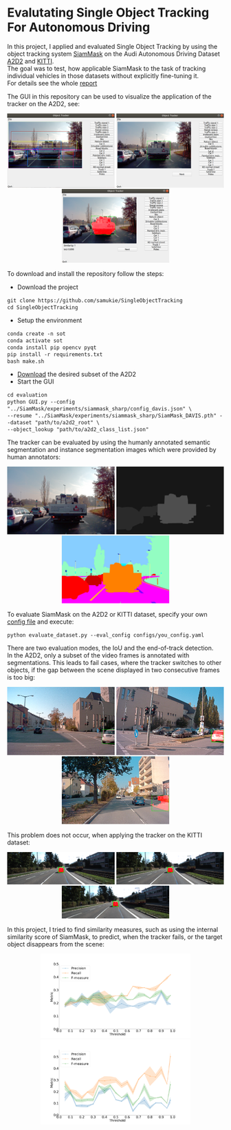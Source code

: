 # Evalutating Single Object Tracking For Autonomous Driving

In this project, I applied and evaluated Single Object Tracking by using the object tracking system [SiamMask](https://github.com/foolwood/SiamMask) on the Audi Autonomous Driving Dataset [A2D2](https://www.a2d2.audi/a2d2/en.html) and [KITTI](http://www.cvlibs.net/datasets/kitti/).  
The goal was to test, how applicable SiamMask to the task of tracking individual vehicles in those datasets without explicitly fine-tuning it.  
For details see the whole [report](Kiegeland_Project_Report.pdf)

The GUI in this repository can be used to visualize the application of the tracker on the A2D2, see: 

<p align="center">
<img src="images/tracking_window.png" width="250" /> <img src="images/tracking_window2.png" width="250" />
<img src="images/tracking_window3.png" width="250" />

</p>

To download and install the repository follow the steps: 
* Download the project 
```
git clone https://github.com/samukie/SingleObjectTracking
cd SingleObjectTracking
```
* Setup the environment 
```
conda create -n sot 
conda activate sot
conda install pip opencv pyqt
pip install -r requirements.txt 
bash make.sh 
```
* [Download](https://www.a2d2.audi/a2d2/en/download.html) the desired subset of the A2D2
* Start the GUI 

```
cd evaluation
python GUI.py --config "../SiamMask/experiments/siammask_sharp/config_davis.json" \
--resume "../SiamMask/experiments/siammask_sharp/SiamMask_DAVIS.pth" --dataset "path/to/a2d2_root" \
--object_lookup "path/to/a2d2_class_list.json"
```

The tracker can be evaluated by using the humanly annotated semantic segmentation and instance segmentation images which were provided by human annotators: 

<p align="center">
<img src="images/20181107133258_camera_frontcenter_000000250.png" width="250" /> <img src="images/20181107133258_instance_frontcenter_000000250.png" width="250" /> <img src="images/20181107133258_label_frontcenter_000000250.png" width="250" />
</p>

To evaluate SiamMask on the A2D2 or KITTI dataset, specify your own [config file](https://github.com/samukie/SingleObjectTracking/tree/main/configs) 
and execute: 

```
python evaluate_dataset.py --eval_config configs/you_config.yaml
```

There are two evaluation modes, the IoU and the end-of-track detection.  
In the A2D2, only a subset of the video frames is annotated with segmentations.
This leads to fail cases, where the tracker switches to other objects, if the gap between the scene displayed in two consecutive frames is too big:  

<p align="center">
<img src="images/mf2.png" width="250" /> <img src="images/mf3.png" width="250" /> <img src="images/mf4.png" width="250" />
</p>

This problem does not occur, when applying the tracker on the KITTI dataset: 

<p align="center">
<img src="images/8.png" width="250" /> <img src="images/9.png" width="250" /> <img src="images/10.png" width="250" />
</p>

In this project, I tried to find similarity measures, such as using the internal similarity score of SiamMask, to predict, when the tracker fails, or the target object disappears from the scene:

<p align="center">
<img src="images/a2d2_confidence.png" width="350" /> <img src="images/kitti_confidence.png" width="350" />
</p>

